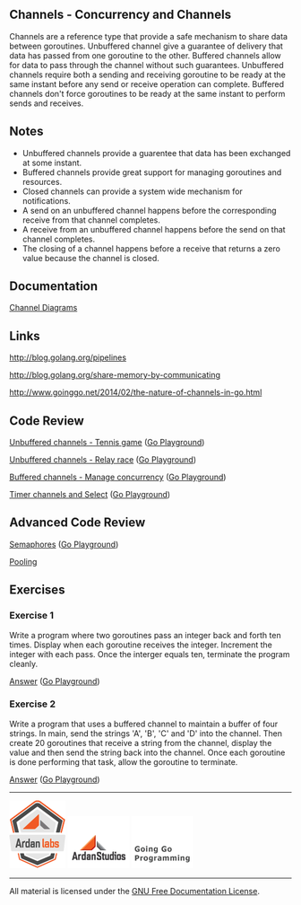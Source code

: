 ## Channels - Concurrency and Channels
Channels are a reference type that provide a safe mechanism to share data between goroutines. Unbuffered channel give a guarantee of delivery that data has passed from one goroutine to the other. Buffered channels allow for data to pass through the channel without such guarantees. Unbuffered channels require both a sending and receiving goroutine to be ready at the same instant before any send or receive operation can complete. Buffered channels don't force goroutines to be ready at the same instant to perform sends and receives.

## Notes

* Unbuffered channels provide a guarentee that data has been exchanged at some instant.
* Buffered channels provide great support for managing goroutines and resources.
* Closed channels can provide a system wide mechanism for notifications.
* A send on an unbuffered channel happens before the corresponding receive from that channel completes.
* A receive from an unbuffered channel happens before the send on that channel completes.
* The closing of a channel happens before a receive that returns a zero value because the channel is closed.

## Documentation

[Channel Diagrams](documentation/channels.md)

## Links

http://blog.golang.org/pipelines

http://blog.golang.org/share-memory-by-communicating

http://www.goinggo.net/2014/02/the-nature-of-channels-in-go.html

## Code Review

[Unbuffered channels - Tennis game](example1/example1.go) ([Go Playground](http://play.golang.org/p/7WO_eOJx_G))

[Unbuffered channels - Relay race](example2/example2.go) ([Go Playground](http://play.golang.org/p/5B1MxmDuZI))

[Buffered channels - Manage concurrency](example3/example3.go) ([Go Playground](http://play.golang.org/p/o5wBWJ7fQP))

[Timer channels and Select](example4/example4.go) ([Go Playground](http://play.golang.org/p/KuMG3o_7-C))

## Advanced Code Review

[Semaphores](advanced/semaphore/semaphore.go) ([Go Playground](http://play.golang.org/p/ezGmsjAbiC))

[Pooling](advanced/pool/pool.go)

## Exercises

### Exercise 1
Write a program where two goroutines pass an integer back and forth ten times. Display when each goroutine receives the integer. Increment the integer with each pass. Once the interger equals ten, terminate the program cleanly.

[Answer](exercises/exercise1/exercise1.go) ([Go Playground](http://play.golang.org/p/V2_L3tS4eO))

### Exercise 2
Write a program that uses a buffered channel to maintain a buffer of four strings. In main, send the strings 'A', 'B', 'C' and 'D' into the channel. Then create 20 goroutines that receive a string from the channel, display the value and then send the string back into the channel. Once each goroutine is done performing that task, allow the goroutine to terminate.

[Answer](exercises/exercise2/exercise2.go) ([Go Playground](http://play.golang.org/p/x1HRyyAYhc))

___
[![GoingGo Training](../../00-slides/images/ggt_logo.png)](http://www.goinggotraining.net)
[![Ardan Studios](../../00-slides/images/ardan_logo.png)](http://www.ardanstudios.com)
[![GoingGo Blog](../../00-slides/images/ggb_logo.png)](http://www.goinggo.net)
___
All material is licensed under the [GNU Free Documentation License](https://github.com/ArdanStudios/gotraining/blob/master/LICENSE).
